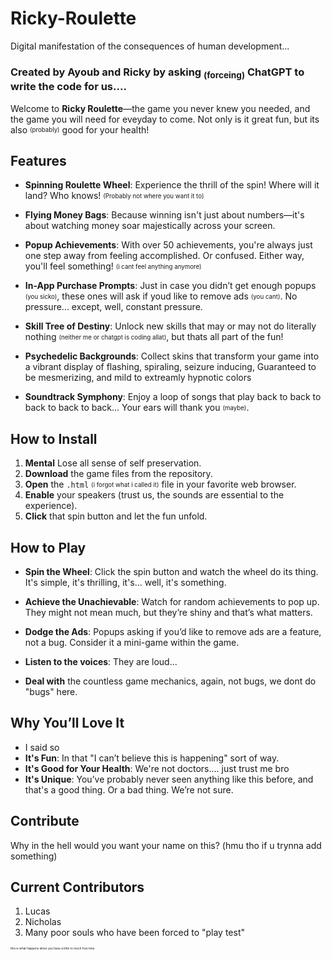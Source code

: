 # Ricky-Roulette
Digital manifestation of the consequences of human development...

### Created by Ayoub and Ricky by asking <sub>(forceing)</sub> ChatGPT to write the code for us....

Welcome to **Ricky Roulette**—the game you never knew you needed, and the game you will need for eveyday to come. Not only is it great fun, but its also <sub><sup>(probably)</sub></sup> good for your health!

## Features

- **Spinning Roulette Wheel**: Experience the thrill of the spin! Where will it land? Who knows! <sub><sup>(Probably not where you want it to)<sub><sup>

- **Flying Money Bags**: Because winning isn't just about numbers—it's about watching money soar majestically across your screen.

- **Popup Achievements**: With over 50 achievements, you're always just one step away from feeling accomplished. Or confused. Either way, you'll feel something! <sub><sup>(i cant feel anything anymore)</sub></sup>

- **In-App Purchase Prompts**: Just in case you didn’t get enough popups <sub><sup>(you sicko)</sub></sup>, these ones will ask if youd like to remove ads <sub><sup>(you cant)</sub></sup>. No pressure... except, well, constant pressure.

- **Skill Tree of Destiny**: Unlock new skills that may or may not do literally nothing <sub><sup>(neither me or chatgpt is coding allat)</sub></sup>, but thats all part of the fun!

- **Psychedelic Backgrounds**: Collect skins that transform your game into a vibrant display of flashing, spiraling, seizure inducing, Guaranteed to be mesmerizing, and mild to extreamly hypnotic colors

- **Soundtrack Symphony**: Enjoy a loop of songs that play back to back to back to back to back... Your ears will thank you <sub><sup>(maybe)</sub></sup>.

## How to Install

1. **Mental** Lose all sense of self preservation.
2. **Download** the game files from the repository.
2. **Open** the `.html` <sub><sup>(i forgot what i called it)</sub></sup> file in your favorite web browser.
3. **Enable** your speakers (trust us, the sounds are essential to the experience).
4. **Click** that spin button and let the fun unfold.

## How to Play

- **Spin the Wheel**: Click the spin button and watch the wheel do its thing. It's simple, it's thrilling, it's... well, it's something.
  
- **Achieve the Unachievable**: Watch for random achievements to pop up. They might not mean much, but they’re shiny and that’s what matters.

- **Dodge the Ads**: Popups asking if you’d like to remove ads are a feature, not a bug. Consider it a mini-game within the game.

- **Listen to the voices**: They are loud... 

- **Deal with** the countless game mechanics, again, not bugs, we dont do "bugs" here.

## Why You’ll Love It

- I said so
- **It's Fun**: In that "I can’t believe this is happening" sort of way.
- **It's Good for Your Health**: We're not doctors.... just trust me bro
- **It's Unique**: You’ve probably never seen anything like this before, and that's a good thing. Or a bad thing. We’re not sure.

## Contribute
Why in the hell would you want your name on this? (hmu tho if u trynna add something)

## Current Contributors
1. Lucas
2. Nicholas
3. Many poor souls who have been forced to "play test"












<sub><sub><sub><sub><sub><sub>this is what happens when you have a little to much free time</sub></sup></sub></sup></sup></sup>
